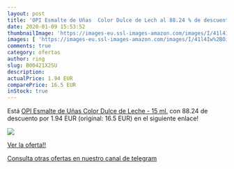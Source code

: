 ```yaml
---
layout: post
title: 'OPI Esmalte de Uñas  Color Dulce de Lech al 88.24 % de descuento'
date: 2020-01-09 15:53:52
thumbnailImage: 'https://images-eu.ssl-images-amazon.com/images/I/41l4Iw%2BOi%2BL._SL200_.jpg'
images: [ 'https://images-eu.ssl-images-amazon.com/images/I/41l4Iw%2BOi%2BL._SL200_.jpg' ]
comments: true
category: ofertas
author: ring
slug: B00421X2SU
description:
actualPrice: 1.94 EUR
comparePrice: 16.5 EUR
inStock: true
---
```


Está [OPI Esmalte de Uñas  Color Dulce de Leche  - 15 ml.](https://www.amazon.com/dp/B00421X2SU/?tag=redken08-20) con 88.24 de descuento por 1.94 EUR (original: 16.5 EUR) en el siguiente enlace!

[![](https://images-eu.ssl-images-amazon.com/images/I/41l4Iw%2BOi%2BL._SL200_.jpg)](https://www.amazon.com/dp/B00421X2SU/?tag=redken08-20)

[Ver la oferta!!](https://www.amazon.com/dp/B00421X2SU/?tag=redken08-20)

[Consulta otras ofertas en nuestro canal de telegram](https://t.me/s/ofertas25)
